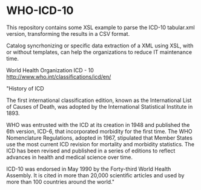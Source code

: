 # WHO-ICD-10

This repository contains some XSL example to parse the ICD-10 tabular.xml version, transforming the results in a CSV format.

Catalog syncrhonizing or specific data extraction of a XML using XSL, with or without templates, can help the organizations to reduce IT maintenance time.

World Health Organization ICD - 10 http://www.who.int/classifications/icd/en/


"History of ICD

The first international classification edition, known as the International List of Causes of Death, was adopted by the International Statistical Institute in 1893. 

WHO was entrusted with the ICD at its creation in 1948 and published the 6th version, ICD-6, that incorporated morbidity for the first time. The WHO Nomenclature Regulations, adopted in 1967, stipulated that Member States use the most current ICD revision for mortality and morbidity statistics. The ICD has been revised and published in a series of editions to reflect advances in health and medical science over time. 

ICD-10 was endorsed in May 1990 by the Forty-third World Health Assembly. It is cited in more than 20,000 scientific articles and used by more than 100 countries around the world."
